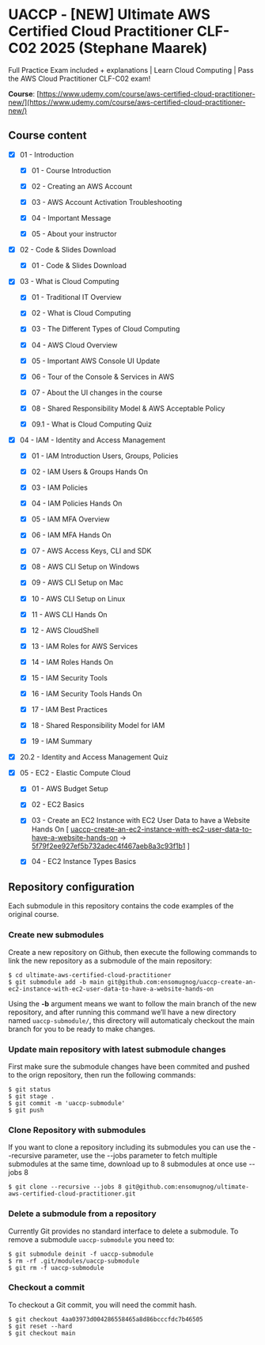 # UACCP - [NEW] Ultimate AWS Certified Cloud Practitioner CLF-C02 2025 (Stephane Maarek)

Full Practice Exam included + explanations | Learn Cloud Computing | Pass the AWS Cloud Practitioner CLF-C02 exam!

**Course**: [https://www.udemy.com/course/aws-certified-cloud-practitioner-new/](https://www.udemy.com/course/aws-certified-cloud-practitioner-new/)

## Course content

- [x] 01 - Introduction

  - [x] 01 - Course Introduction

  - [x] 02 - Creating an AWS Account

  - [x] 03 - AWS Account Activation Troubleshooting

  - [x] 04 - Important Message

  - [x] 05 - About your instructor

- [x] 02 - Code & Slides Download

  - [x] 01 - Code & Slides Download

- [x] 03 - What is Cloud Computing

  - [x] 01 - Traditional IT Overview

  - [x] 02 - What is Cloud Computing

  - [x] 03 - The Different Types of Cloud Computing

  - [x] 04 - AWS Cloud Overview

  - [x] 05 - Important AWS Console UI Update

  - [x] 06 - Tour of the Console & Services in AWS

  - [x] 07 - About the UI changes in the course

  - [x] 08 - Shared Responsibility Model & AWS Acceptable Policy

  - [x] 09.1 - What is Cloud Computing Quiz

- [x] 04 - IAM - Identity and Access Management

  - [x] 01 - IAM Introduction Users, Groups, Policies

  - [x] 02 - IAM Users & Groups Hands On

  - [x] 03 - IAM Policies

  - [x] 04 - IAM Policies Hands On

  - [x] 05 - IAM MFA Overview

  - [x] 06 - IAM MFA Hands On

  - [x] 07 - AWS Access Keys, CLI and SDK

  - [x] 08 - AWS CLI Setup on Windows

  - [x] 09 - AWS CLI Setup on Mac

  - [x] 10 - AWS CLI Setup on Linux

  - [x] 11 - AWS CLI Hands On

  - [x] 12 - AWS CloudShell

  - [x] 13 - IAM Roles for AWS Services

  - [x] 14 - IAM Roles Hands On

  - [x] 15 - IAM Security Tools

  - [x] 16 - IAM Security Tools Hands On

  - [x] 17 - IAM Best Practices

  - [x] 18 - Shared Responsibility Model for IAM

  - [x] 19 - IAM Summary

- [x] 20.2 - Identity and Access Management Quiz

- [x] 05 - EC2 - Elastic Compute Cloud

  - [x] 01 - AWS Budget Setup

  - [x] 02 - EC2 Basics

  - [x] 03 - Create an EC2 Instance with EC2 User Data to have a Website Hands On [ [uaccp-create-an-ec2-instance-with-ec2-user-data-to-have-a-website-hands-on](https://github.com/ensomugnog/uaccp-create-an-ec2-instance-with-ec2-user-data-to-have-a-website-hands-on) -> [5f79f2ee927ef5b732adec4f467aeb8a3c93f1b1](https://github.com/ensomugnog/uaccp-create-an-ec2-instance-with-ec2-user-data-to-have-a-website-hands-on/commit/5f79f2ee927ef5b732adec4f467aeb8a3c93f1b1) ]
  
  - [x] 04 - EC2 Instance Types Basics

## Repository configuration
Each submodule in this repository contains the code examples of the original course.

### Create new submodules
Create a new repository on Github, then execute the following commands to link the new repository as a submodule of the main repository:

```
$ cd ultimate-aws-certified-cloud-practitioner
$ git submodule add -b main git@github.com:ensomugnog/uaccp-create-an-ec2-instance-with-ec2-user-data-to-have-a-website-hands-on
```

Using the **-b** argument means we want to follow the main branch of the new repository, and after running this command we’ll have a new directory named `uaccp-submodule/`, this directory will automaticaly checkout the main branch for you to be ready to make changes.

### Update main repository with latest submodule changes
First make sure the submodule changes have been commited and pushed to the orign repository, then run the following commands:

```
$ git status
$ git stage .
$ git commit -m 'uaccp-submodule'
$ git push
```

### Clone Repository with submodules
If you want to clone a repository including its submodules you can use the --recursive parameter, use the --jobs parameter to fetch multiple submodules at the same time, download up to 8 submodules at once use --jobs 8

```
$ git clone --recursive --jobs 8 git@github.com:ensomugnog/ultimate-aws-certified-cloud-practitioner.git
```

### Delete a submodule from a repository
Currently Git provides no standard interface to delete a submodule. To remove a submodule `uaccp-submodule` you need to:

```
$ git submodule deinit -f uaccp-submodule
$ rm -rf .git/modules/uaccp-submodule
$ git rm -f uaccp-submodule
```

### Checkout a commit
To checkout a Git commit, you will need the commit hash.

```
$ git checkout 4aa03973d004286558465a8d86bcccfdc7b46505
$ git reset --hard
$ git checkout main
```